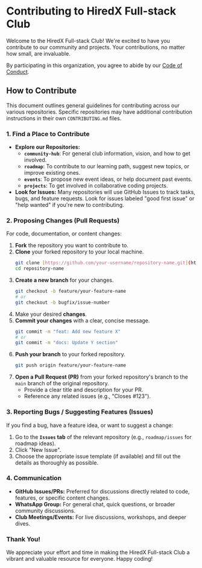 # Contributing to HiredX Full-stack Club

Welcome to the HiredX Full-stack Club! We're excited to have you contribute to our community and projects. Your contributions, no matter how small, are invaluable.

By participating in this organization, you agree to abide by our [Code of Conduct](https://github.com/HiredX-Fullstack-Club/.github/blob/main/CODE_OF_CONDUCT.md).

## How to Contribute

This document outlines general guidelines for contributing across our various repositories. Specific repositories may have additional contribution instructions in their own `CONTRIBUTING.md` files.

### 1. Find a Place to Contribute

* **Explore our Repositories:**
    * **`community-hub`**: For general club information, vision, and how to get involved.
    * **`roadmap`**: To contribute to our learning path, suggest new topics, or improve existing ones.
    * **`events`**: To propose new event ideas, or help document past events.
    * **`projects`**: To get involved in collaborative coding projects.
* **Look for Issues:** Many repositories will use GitHub Issues to track tasks, bugs, and feature requests. Look for issues labeled "good first issue" or "help wanted" if you're new to contributing.

### 2. Proposing Changes (Pull Requests)

For code, documentation, or content changes:

1.  **Fork** the repository you want to contribute to.
2.  **Clone** your forked repository to your local machine.
    ```bash
    git clone [https://github.com/your-username/repository-name.git](https://github.com/your-username/repository-name.git)
    cd repository-name
    ```
3.  **Create a new branch** for your changes.
    ```bash
    git checkout -b feature/your-feature-name
    # or
    git checkout -b bugfix/issue-number
    ```
4.  Make your desired **changes**.
5.  **Commit your changes** with a clear, concise message.
    ```bash
    git commit -m "feat: Add new feature X"
    # or
    git commit -m "docs: Update Y section"
    ```
6.  **Push your branch** to your forked repository.
    ```bash
    git push origin feature/your-feature-name
    ```
7.  **Open a Pull Request (PR)** from your forked repository's branch to the `main` branch of the original repository.
    * Provide a clear title and description for your PR.
    * Reference any related issues (e.g., "Closes #123").

### 3. Reporting Bugs / Suggesting Features (Issues)

If you find a bug, have a feature idea, or want to suggest a change:

1.  Go to the **`Issues` tab** of the relevant repository (e.g., `roadmap/issues` for roadmap ideas).
2.  Click "New Issue".
3.  Choose the appropriate issue template (if available) and fill out the details as thoroughly as possible.

### 4. Communication

* **GitHub Issues/PRs:** Preferred for discussions directly related to code, features, or specific content changes.
* **WhatsApp Group:** For general chat, quick questions, or broader community discussions.
* **Club Meetings/Events:** For live discussions, workshops, and deeper dives.

### Thank You!

We appreciate your effort and time in making the HiredX Full-stack Club a vibrant and valuable resource for everyone. Happy coding!